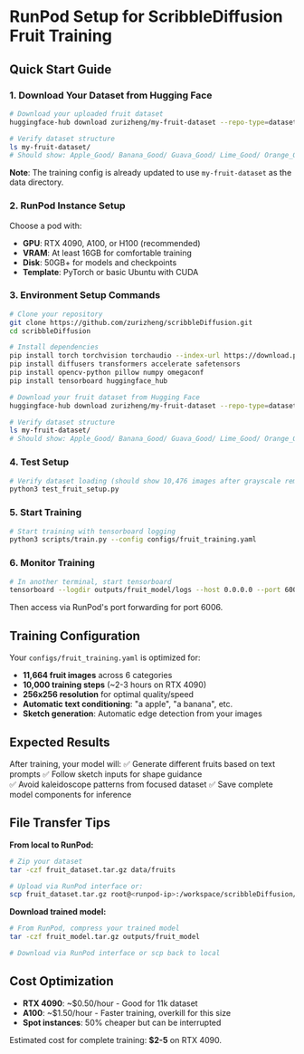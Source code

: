 # RunPod Setup for ScribbleDiffusion Fruit Training

## Quick Start Guide

### 1. Download Your Dataset from Hugging Face
```bash
# Download your uploaded fruit dataset
huggingface-hub download zurizheng/my-fruit-dataset --repo-type=dataset --local-dir=my-fruit-dataset

# Verify dataset structure
ls my-fruit-dataset/
# Should show: Apple_Good/ Banana_Good/ Guava_Good/ Lime_Good/ Orange_Good/ Pomegranate_Good/
```

**Note**: The training config is already updated to use `my-fruit-dataset` as the data directory.

### 2. RunPod Instance Setup
Choose a pod with:
- **GPU**: RTX 4090, A100, or H100 (recommended)
- **VRAM**: At least 16GB for comfortable training
- **Disk**: 50GB+ for models and checkpoints
- **Template**: PyTorch or basic Ubuntu with CUDA

### 3. Environment Setup Commands
```bash
# Clone your repository
git clone https://github.com/zurizheng/scribbleDiffusion.git
cd scribbleDiffusion

# Install dependencies
pip install torch torchvision torchaudio --index-url https://download.pytorch.org/whl/cu121
pip install diffusers transformers accelerate safetensors
pip install opencv-python pillow numpy omegaconf
pip install tensorboard huggingface_hub

# Download your fruit dataset from Hugging Face
huggingface-hub download zurizheng/my-fruit-dataset --repo-type=dataset --local-dir=my-fruit-dataset

# Verify dataset structure
ls my-fruit-dataset/
# Should show: Apple_Good/ Banana_Good/ Guava_Good/ Lime_Good/ Orange_Good/ Pomegranate_Good/
```

### 4. Test Setup
```bash
# Verify dataset loading (should show 10,476 images after grayscale removal)
python3 test_fruit_setup.py
```

### 5. Start Training
```bash
# Start training with tensorboard logging
python3 scripts/train.py --config configs/fruit_training.yaml
```

### 6. Monitor Training
```bash
# In another terminal, start tensorboard
tensorboard --logdir outputs/fruit_model/logs --host 0.0.0.0 --port 6006
```
Then access via RunPod's port forwarding for port 6006.

## Training Configuration

Your `configs/fruit_training.yaml` is optimized for:
- **11,664 fruit images** across 6 categories
- **10,000 training steps** (~2-3 hours on RTX 4090)
- **256x256 resolution** for optimal quality/speed
- **Automatic text conditioning**: "a apple", "a banana", etc.
- **Sketch generation**: Automatic edge detection from your images

## Expected Results

After training, your model will:
✅ Generate different fruits based on text prompts
✅ Follow sketch inputs for shape guidance  
✅ Avoid kaleidoscope patterns from focused dataset
✅ Save complete model components for inference

## File Transfer Tips

**From local to RunPod:**
```bash
# Zip your dataset
tar -czf fruit_dataset.tar.gz data/fruits

# Upload via RunPod interface or:
scp fruit_dataset.tar.gz root@<runpod-ip>:/workspace/scribbleDiffusion/
```

**Download trained model:**
```bash
# From RunPod, compress your trained model
tar -czf fruit_model.tar.gz outputs/fruit_model

# Download via RunPod interface or scp back to local
```

## Cost Optimization

- **RTX 4090**: ~$0.50/hour - Good for 11k dataset
- **A100**: ~$1.50/hour - Faster training, overkill for this size
- **Spot instances**: 50% cheaper but can be interrupted

Estimated cost for complete training: **$2-5** on RTX 4090.